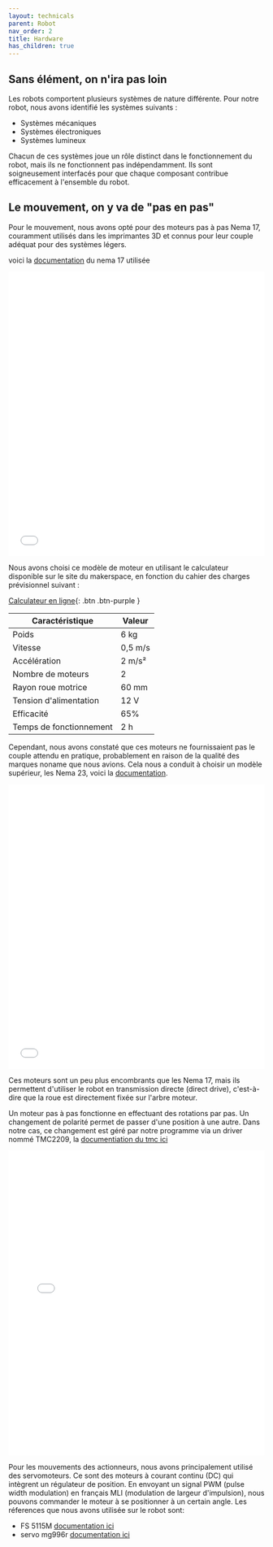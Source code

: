 ```yaml
---
layout: technicals
parent: Robot
nav_order: 2
title: Hardware
has_children: true
---
```

## Sans élément, on n'ira pas loin

Les robots comportent plusieurs systèmes de nature différente. Pour notre robot, nous avons identifié les systèmes suivants :

- Systèmes mécaniques
- Systèmes électroniques
- Systèmes lumineux

Chacun de ces systèmes joue un rôle distinct dans le fonctionnement du robot, mais ils ne fonctionnent pas indépendamment. Ils sont soigneusement interfacés pour que chaque composant contribue efficacement à l'ensemble du robot.

## Le mouvement, on y va de "pas en pas"

Pour le mouvement, nous avons opté pour des moteurs pas à pas Nema 17, couramment utilisés dans les imprimantes 3D et connus pour leur couple adéquat pour des systèmes légers.

<model-viewer disable-zoom src="./Hardware_files/Nema17.glb" ar ar-modes="webxr scene-viewer quick-look" camera-controls tone-mapping="commerce" poster="./Hardware_files/poster.webp" shadow-intensity="1"> </model-viewer>

voici la [documentation](https://www.omc-stepperonline.com/fr/nema-17-bipolaire-45ncm-64oz-in-2a-42x42x40mm-4-fils-avec-1m-de-cable-et-connecteur-17hs16-2004s1) du nema 17 utilisée

<embed src="./Hardware_files/17HS16-2004S1.pdf" type="application/pdf" width="100%" height="560px" />

Nous avons choisi ce modèle de moteur en utilisant le calculateur disponible sur le site du makerspace, en fonction du cahier des charges prévisionnel suivant :

[Calculateur en ligne](https://makerspace-amiens.fr/pages/calculateur-moteur-robot/){: .btn .btn-purple }

| Caractéristique         | Valeur |
|-------------------------|--------|
| Poids                   | 6 kg   |
| Vitesse                 | 0,5 m/s|
| Accélération            | 2 m/s² |
| Nombre de moteurs       | 2      |
| Rayon roue motrice      | 60 mm  |
| Tension d'alimentation  | 12 V   |
| Efficacité              | 65%    |
| Temps de fonctionnement | 2 h    |

Cependant, nous avons constaté que ces moteurs ne fournissaient pas le couple attendu en pratique, probablement en raison de la qualité des marques noname que nous avions. Cela nous a conduit à choisir un modèle supérieur, les Nema 23, voici la [documentation](https://www.omc-stepperonline.com/fr/nema-23-bipolaire-1-8deg-0-9-nm-127-5oz-in-2a-3-6v-57x57x52mm-4-fils-23hs20-2004s).


<embed src="./Hardware_files/23HS20-2004S.pdf" type="application/pdf" width="100%" height="560px" />

Ces moteurs sont un peu plus encombrants que les Nema 17, mais ils permettent d'utiliser le robot en transmission directe (direct drive), c'est-à-dire que la roue est directement fixée sur l'arbre moteur.

<model-viewer src="./Hardware_files/NEMA23.gltf" ar ar-modes="webxr scene-viewer quick-look" camera-controls tone-mapping="commerce" poster="./Hardware_files/Nemaposter.webp" shadow-intensity="1" disable-zoom>
    <div class="progress-bar hide" slot="progress-bar">
        <div class="update-bar"></div>
    </div>
</model-viewer>


Un moteur pas à pas fonctionne en effectuant des rotations par pas. Un changement de polarité permet de passer d'une position à une autre. Dans notre cas, ce changement est géré par notre programme via un driver nommé TMC2209, la [documentiation du tmc ici](https://www.analog.com/en/products/TMC2209.html)

<embed src="./Hardware_files/TMC2209_datasheet_rev1.08.pdf" type="application/pdf" width="100%" height="600px" />

Pour les mouvements des actionneurs, nous avons principalement utilisé des servomoteurs. Ce sont des moteurs à courant continu (DC) qui intègrent un régulateur de position. En envoyant un signal PWM (pulse width modulation) en français MLI (modulation de largeur d'impulsion), nous pouvons commander le moteur à se positionner à un certain angle.
Les réferences que nous avons utilisée sur le robot sont:
- FS 5115M [documentation ici](https://www.gotronic.fr/pj2-fs5115m-2553.pdf)
- servo mg996r [documentation ici](./Hardware_files/mg996r.pdf)

<model-viewer src="./Hardware_files/MG996RServo.glb" ar ar-modes="webxr scene-viewer quick-look" camera-controls tone-mapping="commerce" poster="./Hardware_files/posterServo.webp" shadow-intensity="1">
    <div class="progress-bar hide" slot="progress-bar">
        <div class="update-bar"></div>
    </div>
</model-viewer>
